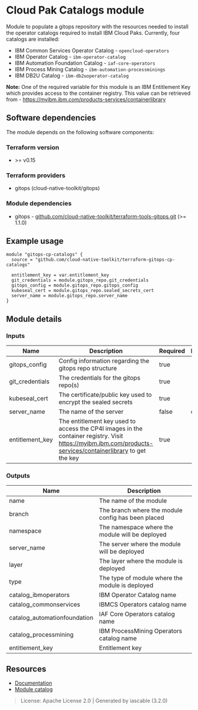 # Cloud Pak Catalogs module

Module to populate a gitops repository with the resources needed to install the operator catalogs required to install IBM Cloud Paks.
Currently, four catalogs are installed:

- IBM Common Services Operator Catalog - `opencloud-operators`
- IBM Operator Catalog - `ibm-operator-catalog`
- IBM Automation Foundation Catalog - `iaf-core-operators`
- IBM Process Mining Catalog - `ibm-automation-processminings`
- IBM DB2U Catalog - `ibm-db2uoperator-catalog`

**Note:** One of the required variable for this module is an IBM Entitlement Key which provides access to the container registry. This value can be retrieved from - https://myibm.ibm.com/products-services/containerlibrary


## Software dependencies

The module depends on the following software components:

### Terraform version

- \>= v0.15

### Terraform providers


- gitops (cloud-native-toolkit/gitops)

### Module dependencies


- gitops - [github.com/cloud-native-toolkit/terraform-tools-gitops.git](https://github.com/cloud-native-toolkit/terraform-tools-gitops.git) (>= 1.1.0)

## Example usage

```hcl
module "gitops-cp-catalogs" {
  source = "github.com/cloud-native-toolkit/terraform-gitops-cp-catalogs"

  entitlement_key = var.entitlement_key
  git_credentials = module.gitops_repo.git_credentials
  gitops_config = module.gitops_repo.gitops_config
  kubeseal_cert = module.gitops_repo.sealed_secrets_cert
  server_name = module.gitops_repo.server_name
}

```

## Module details

### Inputs

| Name | Description | Required | Default | Source |
|------|-------------|---------|----------|--------|
| gitops_config | Config information regarding the gitops repo structure | true |  | gitops.gitops_config |
| git_credentials | The credentials for the gitops repo(s) | true |  | gitops.git_credentials |
| kubeseal_cert | The certificate/public key used to encrypt the sealed secrets | true |  | gitops.sealed_secrets_cert |
| server_name | The name of the server | false | default | gitops.server_name |
| entitlement_key | The entitlement key used to access the CP4I images in the container registry. Visit https://myibm.ibm.com/products-services/containerlibrary to get the key | true |  |  |

### Outputs

| Name | Description |
|------|-------------|
| name | The name of the module |
| branch | The branch where the module config has been placed |
| namespace | The namespace where the module will be deployed |
| server_name | The server where the module will be deployed |
| layer | The layer where the module is deployed |
| type | The type of module where the module is deployed |
| catalog_ibmoperators | IBM Operator Catalog name |
| catalog_commonservices | IBMCS Operators catalog name |
| catalog_automationfoundation | IAF Core Operators catalog name |
| catalog_processmining | IBM ProcessMining Operators catalog name |
| entitlement_key | Entitlement key |

## Resources

- [Documentation](https://operate.cloudnativetoolkit.dev)
- [Module catalog](https://modules.cloudnativetoolkit.dev)

> License: Apache License 2.0 | Generated by iascable (3.2.0)
